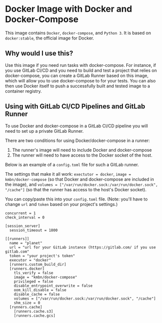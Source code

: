 # Docker Image with Docker and Docker-Compose
This image contains `Docker`, `docker-compose`, and `Python 3`. It is based on `docker:stable`, the official image for Docker.

## Why would I use this?
Use this image if you need run tasks with docker-compose. For instance, if you use GitLab CI/CD and you need to build and test a project that relies on docker-compose, you can create a GitLab Runner based on this image, which will allow you to use docker-compose to for your tests. You can also then use Docker itself to push a successfully built and tested image to a container registry.

## Using with GitLab CI/CD Pipelines and GitLab Runner

To use Docker and docker-compose in a GitLab CI/CD pipeline you will need to set up a private GitLab Runner.

There are two conditions for using Docker/docker-compose in a runner:
1. The runner's image will need to include Docker and docker-compose
2. The runner will need to have access to the Docker socket of the host.

Below is an example of a `config.toml` file for such a GitLab runner.

The settings that make it all work: `exectutor = docker`, `image = kmbn/docker-compose` (so that Docker and docker-compose are included in the image), and `volumes = ["/var/run/docker.sock:/var/run/docker.sock", "/cache"]` (so that the runner has access to the host's Docker socket).

You can copy/paste this into your `config.toml` file. (Note: you'll have to change `url` and `token` based on your project's settings.)

```
concurrent = 1
check_interval = 0

[session_server]
  session_timeout = 1800

[[runners]]
  name = "planet"
  url = "url for your GitLab instance (https://gitlab.com/ if you use gitlab.com"
  token = "your project's token"
  executor = "docker"
  [runners.custom_build_dir]
  [runners.docker]
    tls_verify = false
    image = "kmbn/docker-compose"
    privileged = false
    disable_entrypoint_overwrite = false
    oom_kill_disable = false
    disable_cache = false
    volumes = ["/var/run/docker.sock:/var/run/docker.sock", "/cache"]
    shm_size = 0
  [runners.cache]
    [runners.cache.s3]
    [runners.cache.gcs]
```
